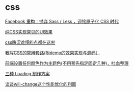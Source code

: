 # css

[Facebook 重构：抛弃 Sass / Less ，迎接原子化 CSS 时代](https://mp.weixin.qq.com/s/RYHfn3OLJX802YmWtYJxKg)

[纯CSS实现常见的UI效果](https://mp.weixin.qq.com/s/sGh53ngmcHsTmYrAy1G0JA)

[css晦涩难懂的点都在这啦](https://mp.weixin.qq.com/s/Oq2rkgM_cwjm3t28Q4-2Fg)

[我写CSS的常用套路(附demo的效果实现与源码）](https://mp.weixin.qq.com/s/d8Gr_nrHsNa0J2xB-qgidw)

[前端设置任何颜色作为主题色(不用预先指定固定几种)，吐血整理](https://mp.weixin.qq.com/s/mFsT8ozDkdw8X5anGzTCVA)

[三种 Loading 制作方案](https://mp.weixin.qq.com/s?__biz=Mzg2NDAzMjE5NQ==&mid=2247487621&idx=1&sn=c6c07d1056a34724158f0317753d7c74&chksm=ce6ed429f9195d3f0fcc286c45b7cb0105139b1c605b0cd6e3d47ad95abb63605256ddfe8e89&mpshare=1&scene=24&srcid=0104nmzDQV1nrl30ijPuEiGD&sharer_sharetime=1609753065056&sharer_shareid=18af4598a510ab1911de864d55f65d3a&key=ea7446b001317384cf47840649b7554a2b75f0eab702bb2fc8159ea94823f40ca607756b548aadd09410e57a94d4381c2e5d08ae5c011acec7ba8d8dd8232d6e507972f16d3a1dc1ca97c15934584ecf970f24dd578792c54f46a7ae98451c561c1a1ac1ed67b5c6b381e576880873a427f4fc4928117e2e232799fed569f226&ascene=14&uin=Mzc2MjkyMjk0MQ%3D%3D&devicetype=Windows+10+x64&version=6300002f&lang=zh_CN&exportkey=Awho8R7yno9Ku6NSRcuxYbs%3D&pass_ticket=uG0ITW7VbQre912sCs3w03oa5DNRIG3UHrL1%2FYIYsorCPizXQjGGAVEkkNHwDWci&wx_header=0)

[谈谈will-change这个性能优化的利器](https://mp.weixin.qq.com/s?__biz=MzIwNTc4OTU2NA==&mid=2247487281&idx=1&sn=9bf9c66b57c0a9b81b47af05fa8689fe&chksm=972acf22a05d46345ef4f26ad30423110535b02e865ffe572caf69e3a3ff70fa212419a0c0bc&mpshare=1&scene=24&srcid=0109heLerl1S03r1Lou8IkNV&sharer_sharetime=1610159015448&sharer_shareid=18af4598a510ab1911de864d55f65d3a&key=b32b778d3cd3c4264321c40b81623147832f3db378f99202c29edb5aa78ab0f418792ed94517ca7ed8d9af8da5c3de059f00535f3c7943f5ce100f7ed5329cd813a3f2a32d391e546e87f863397ffeb7aa107230af9f24a201fd203a1115442d2aceecccbcf05e62612d90449df2125ec7908e1985e13fb4e5986256fd47b856&ascene=14&uin=Mzc2MjkyMjk0MQ%3D%3D&devicetype=Windows+10+x64&version=6300002f&lang=zh_CN&exportkey=A%2FzP43EDznxRQDKji1ETALc%3D&pass_ticket=uG0ITW7VbQre912sCs3w03oa5DNRIG3UHrL1%2FYIYsorCPizXQjGGAVEkkNHwDWci&wx_header=0)